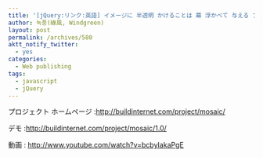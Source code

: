 ```yaml
---
title: '[jQuery:リンク:英語] イメージに 半透明 かけることは 幕 浮かべて 与える プラグイン'
author: 녹풍(綠風, Windgreen)
layout: post
permalink: /archives/580
aktt_notify_twitter:
  - yes
categories:
  - Web publishing
tags:
  - javascript
  - jQuery
---
```

<div class="video-container">
  <div class="video-container__inner">
  </div>
</div>

プロジェクト ホームページ :<a target="_top" href="http://buildinternet.com/project/mosaic/">http://buildinternet.com/project/mosaic/</a>

デモ :<a target="_top" href="http://buildinternet.com/project/mosaic/1.0/">http://buildinternet.com/project/mosaic/1.0/</a>

動画 : <a target="_top" href="http://www.youtube.com/watch?v=bcbyIakaPgE">http://www.youtube.com/watch?v=bcbyIakaPgE</a>